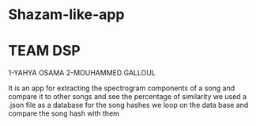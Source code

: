 # Shazam-like-app
# TEAM DSP

1-YAHYA OSAMA
2-MOUHAMMED GALLOUL

It is an app for extracting the spectrogram components of a song and compare it to other songs and see the percentage of similarity we used a .json file as a database for the song hashes we loop on the data base and compare the song hash with them
